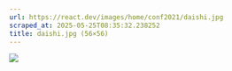 ```yaml
---
url: https://react.dev/images/home/conf2021/daishi.jpg
scraped_at: 2025-05-25T08:35:32.238252
title: daishi.jpg (56×56)
---
```


![](https://react.dev/images/home/conf2021/daishi.jpg)

